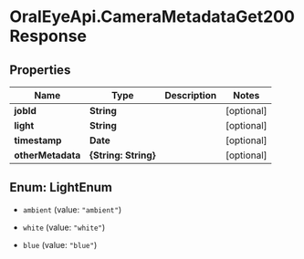 # OralEyeApi.CameraMetadataGet200Response

## Properties

Name | Type | Description | Notes
------------ | ------------- | ------------- | -------------
**jobId** | **String** |  | [optional] 
**light** | **String** |  | [optional] 
**timestamp** | **Date** |  | [optional] 
**otherMetadata** | **{String: String}** |  | [optional] 



## Enum: LightEnum


* `ambient` (value: `"ambient"`)

* `white` (value: `"white"`)

* `blue` (value: `"blue"`)




